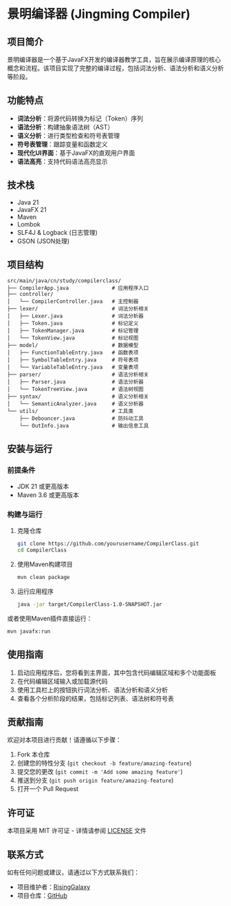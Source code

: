 # 景明编译器 (Jingming Compiler)

## 项目简介

景明编译器是一个基于JavaFX开发的编译器教学工具，旨在展示编译原理的核心概念和流程。该项目实现了完整的编译过程，包括词法分析、语法分析和语义分析等阶段。

## 功能特点

- **词法分析**：将源代码转换为标记（Token）序列
- **语法分析**：构建抽象语法树（AST）
- **语义分析**：进行类型检查和符号表管理
- **符号表管理**：跟踪变量和函数定义
- **现代化UI界面**：基于JavaFX的直观用户界面
- **语法高亮**：支持代码语法高亮显示

## 技术栈

- Java 21
- JavaFX 21
- Maven
- Lombok
- SLF4J & Logback (日志管理)
- GSON (JSON处理)

## 项目结构

```
src/main/java/cn/study/compilerclass/
├── CompilerApp.java              # 应用程序入口
├── controller/
│   └── CompilerController.java   # 主控制器
├── lexer/                        # 词法分析相关
│   ├── Lexer.java                # 词法分析器
│   ├── Token.java                # 标记定义
│   ├── TokenManager.java         # 标记管理
│   └── TokenView.java            # 标记视图
├── model/                        # 数据模型
│   ├── FunctionTableEntry.java   # 函数表项
│   ├── SymbolTableEntry.java     # 符号表项
│   └── VariableTableEntry.java   # 变量表项
├── parser/                       # 语法分析相关
│   ├── Parser.java               # 语法分析器
│   └── TokenTreeView.java        # 语法树视图
├── syntax/                       # 语义分析相关
│   └── SemanticAnalyzer.java     # 语义分析器
└── utils/                        # 工具类
    ├── Debouncer.java            # 防抖动工具
    └── OutInfo.java              # 输出信息工具
```

## 安装与运行

### 前提条件

- JDK 21 或更高版本
- Maven 3.6 或更高版本

### 构建与运行

1. 克隆仓库
   ```bash
   git clone https://github.com/yourusername/CompilerClass.git
   cd CompilerClass
   ```

2. 使用Maven构建项目
   ```bash
   mvn clean package
   ```

3. 运行应用程序
   ```bash
   java -jar target/CompilerClass-1.0-SNAPSHOT.jar
   ```

或者使用Maven插件直接运行：

```bash
mvn javafx:run
```

## 使用指南

1. 启动应用程序后，您将看到主界面，其中包含代码编辑区域和多个功能面板
2. 在代码编辑区域输入或加载源代码
3. 使用工具栏上的按钮执行词法分析、语法分析和语义分析
4. 查看各个分析阶段的结果，包括标记列表、语法树和符号表

## 贡献指南

欢迎对本项目进行贡献！请遵循以下步骤：

1. Fork 本仓库
2. 创建您的特性分支 (`git checkout -b feature/amazing-feature`)
3. 提交您的更改 (`git commit -m 'Add some amazing feature'`)
4. 推送到分支 (`git push origin feature/amazing-feature`)
5. 打开一个 Pull Request

## 许可证

本项目采用 MIT 许可证 - 详情请参阅 [LICENSE](LICENSE) 文件

## 联系方式

如有任何问题或建议，请通过以下方式联系我们：

- 项目维护者：[RisingGalaxy](mailto:galaxy4rising@gmail.com)
- 项目仓库：[GitHub](https://github.com/Rising-Galaxy/CompilerClass)